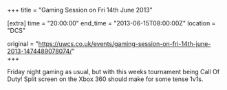 +++
title = "Gaming Session on Fri 14th June 2013"

[extra]
time = "20:00:00"
end_time = "2013-06-15T08:00:00Z"
location = "DCS"

original = "https://uwcs.co.uk/events/gaming-session-on-fri-14th-june-2013-1474489078074/"    
+++

Friday night gaming as usual, but with this weeks tournament being Call Of Duty\! Split screen on the Xbox 360 should make for some tense 1v1s.

